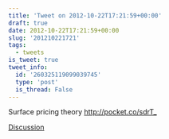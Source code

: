 ```yaml
---
title: 'Tweet on 2012-10-22T17:21:59+00:00'
draft: true
date: 2012-10-22T17:21:59+00:00
slug: '201210221721'
tags:
  - tweets
is_tweet: true
tweet_info:
  id: '260325119099039745'
  type: 'post'
  is_thread: False
---
```




Surface pricing theory <http://pocket.co/sdrT_>

[Discussion](https://x.com/sytelus/status/260325119099039745)
